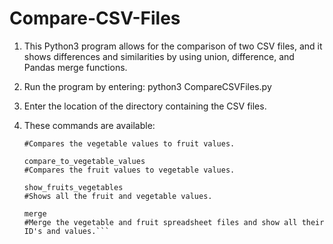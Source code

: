 # Compare-CSV-Files

1.  This Python3 program allows for the comparison of two CSV files, and it shows differences and similarities by using union, difference, and Pandas merge functions.

2.  Run the program by entering: python3 CompareCSVFiles.py

3.  Enter the location of the directory containing the CSV files.

4.  These commands are available:
    
    ```compare_to_fruit_values
    #Compares the vegetable values to fruit values.

    compare_to_vegetable_values
    #Compares the fruit values to vegetable values.

    show_fruits_vegetables
    #Shows all the fruit and vegetable values.

    merge
    #Merge the vegetable and fruit spreadsheet files and show all their ID's and values.```
